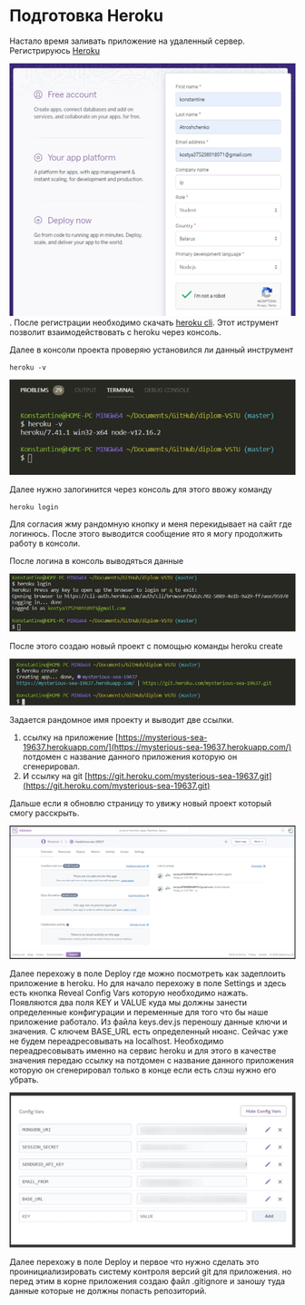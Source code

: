 # Подготовка Heroku

Настало время заливать приложение на удаленный сервер. Регистрируюсь [Heroku](https://www.heroku.com/)

![](img/003.jpg). После регистрации необходимо скачать [heroku cli](https://devcenter.heroku.com/articles/heroku-cli). Этот иструмент позволит взаимодействовать с heroku через консоль.

Далее в консоли проекта проверяю установился ли данный инструмент

```
heroku -v
```

![](img/004.jpg)

Далее нужно залогинится через консоль для этого ввожу команду

```
heroku login
```
Для согласия жму рандомную кнопку и меня перекидывает на сайт где логинюсь. После этого выводится сообщение ято я могу продолжить работу в консоли.

После логина в консоль выводяться данные

![](img/005.jpg)

После этого создаю новый проект с помощью команды heroku create

![](img/006.jpg)

Задается рандомное имя проекту и выводит две ссылки. 

1. ссылку на приложение [https://mysterious-sea-19637.herokuapp.com/](https://mysterious-sea-19637.herokuapp.com/) потдомен с название данного приложения которую он сгенерировал.
2. И ссылку на git [https://git.heroku.com/mysterious-sea-19637.git](https://git.heroku.com/mysterious-sea-19637.git)

Дальше если я обновлю страницу то увижу новый проект который смогу расскрыть.

![](img/007.jpg)

Далее перехожу в поле Deploy где можно посмотреть как задеплоить приложение в heroku. Но для начало перехожу в поле Settings и здесь есть кнопка Reveal Config Vars которую необходимо нажать. Появляются два поля KEY и VALUE куда мы должны занести определенные конфигурации и переменные для того что бы наше приложение работало. Из файла keys.dev.js переношу данные ключи и значения. С ключем BASE_URL есть определенный нюанс. Сейчас уже не будем переадресовывать на localhost. Необходимо переадресовывать именно на сервис heroku и для этого в качестве значения передаю ссылку на потдомен с название данного приложения которую он сгенерировал только в конце если есть слэш нужно его убрать.

![](img/008.jpg)

Далее перехожу в поле Deploy и первое что нужно сделать это проинициализировать систему контроля версий git для приложения. но перед этим в корне приложения создаю файл .gitignore и заношу туда данные которые не должны попасть репозиторий.